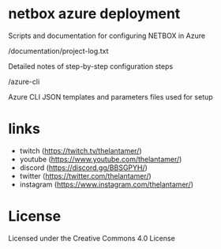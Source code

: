 # netbox azure deployment

Scripts and documentation for configuring NETBOX in Azure

/documentation/project-log.txt

Detailed notes of step-by-step configuration steps

/azure-cli

Azure CLI JSON templates and parameters files used for setup


# links
- twitch (https://twitch.tv/thelantamer/)
- youtube (https://www.youtube.com/thelantamer/)
- discord (https://discord.gg/BBSGPYH/)
- twitter (https://twitter.com/thelantamer/)
- instagram (https://www.instagram.com/thelantamer/)


# License

Licensed under the Creative Commons 4.0 License

